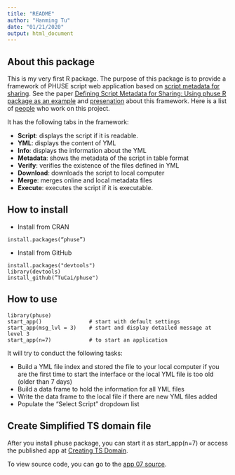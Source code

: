 ```yaml
---
title: "README"
author: "Hanming Tu"
date: "01/21/2020"
output: html_document
---
```


## About this package

This is my very first R package. The purpose of this package is to provide a framework of PHUSE script web application based on [script metadata for sharing](https://www.phuse.eu/documents//working-groups/deliverables/PHUSE-script-metadata-for-sharing-whitepaper-19810.pdf). See the paper [Defining Script Metadata for Sharing: Using phuse R package as an example](https://www.phusewiki.org/docs/Conference%202017%20CT%20papers/CT12.pdf) and [presenation](https://www.phusewiki.org/docs/Conference%202017%20CT%20Presentations/CT12.pdf) about this framework. Here is a list of [people](https://www.phusewiki.org/wiki/index.php?title=Script_Metadata_for_Sharing) who work on this project.  

It has the following tabs in the framework: 

* **Script**: 
  displays the script if it is readable.
* **YML**: 
  displays the content of YML
* **Info**: 
  displays the information about the YML
* **Metadata**: 
  shows the metadata of the script in table format
* **Verify**: 
  verifies the existence of the files defined in YML
* **Download**: 
  downloads the script to local computer
* **Merge**: 
  merges online and local metadata files
* **Execute**: executes the script if it is executable. 

## How to install 


* Install from CRAN

```
install.packages(“phuse”)
```

* Install from GitHub

```
install.packages("devtools")
library(devtools)
install_github(”TuCai/phuse")
```

## How to use

```
library(phuse)
start_app()               # start with default settings
start_app(msg_lvl = 3)    # start and display detailed message at level 3
start_app(n=7)            # to start an application
```

It will try to conduct the following tasks:
* Build a YML file index and stored the file to your local computer if you are the first time to start the interface or the local YML file is too old (older than 7 days)
* Build a data frame to hold the information for all YML files
* Write the data frame to the local file if there are new YML files added
* Populate the “Select Script” dropdown list

## Create Simplified TS domain file

After you install phuse package, you can start it as start_app(n=7) or access the published app at [Creating TS Domain](https://geotiger.shinyapps.io/07_genTS/). 

To view source code, you can go to the [app 07 source](https://github.com/TuCai/phuse/blob/master/inst/examples/07_genTS/app.R). 
